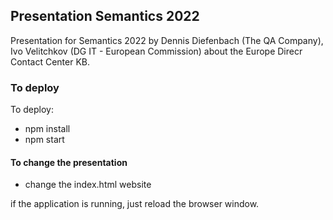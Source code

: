 ## Presentation Semantics 2022

Presentation for Semantics 2022 by Dennis Diefenbach (The QA Company), Ivo Velitchkov (DG IT - European Commission) about the Europe Direcr Contact Center KB.

### To deploy

To deploy:
- npm install
- npm start

#### To change the presentation

- change the index.html website

if the application is running, just reload the browser window.
